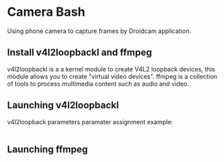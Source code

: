 # Camera Bash
Using phone camera to capture frames by Droidcam application.

## Install v4l2loopbackl and ffmpeg
v4l2loopbackl is a a kernel module to create V4L2 loopback devices, this module allows you to create "virtual video devices".
ffmpeg is a collection of tools to process multimedia content such as audio and video.
## Launching v4l2loopbackl
v4l2loopback parameters paramater assignment example:
```shell
```
## Launching ffmpeg





